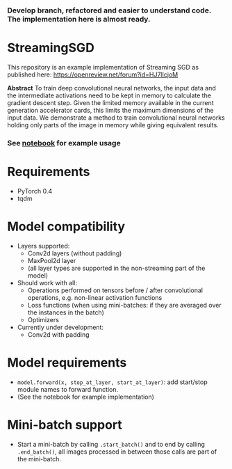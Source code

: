 ### Develop branch, refactored and easier to understand code. The implementation here is almost ready. 

# StreamingSGD
This repository is an example implementation of Streaming SGD as published here: https://openreview.net/forum?id=HJ7lIcjoM

**Abstract**
To train deep convolutional neural networks, the input data and the intermediate
activations need to be kept in memory to calculate the gradient descent step. Given
the limited memory available in the current generation accelerator cards, this limits
the maximum dimensions of the input data. We demonstrate a method to train
convolutional neural networks holding only parts of the image in memory while
giving equivalent results.

### See [notebook](https://github.com/DIAGNijmegen/StreamingSGD/blob/develop/SSGD%20example.ipynb) for example usage

# Requirements
  - PyTorch 0.4
  - tqdm
  
# Model compatibility
  - Layers supported:
    - Conv2d layers (without padding)
    - MaxPool2d layer
    - (all layer types are supported in the non-streaming part of the model)
  - Should work with all:
    - Operations performed on tensors before / after convolutional operations, e.g. non-linear activation functions
    - Loss functions (when using mini-batches: if they are averaged over the instances in the batch)
    - Optimizers
  - Currently under development:
    - Conv2d with padding
    
# Model requirements
  - `model.forward(x, stop_at_layer, start_at_layer)`: add start/stop module names to forward function.
  - (See the notebook for example implementation)

# Mini-batch support
- Start a mini-batch by calling `.start_batch()` and to end by calling `.end_batch()`, all images processed in between those calls are part of the mini-batch.
